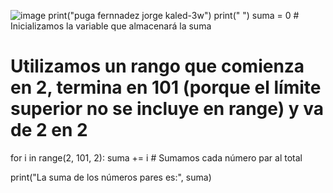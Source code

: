 ![image](https://github.com/user-attachments/assets/69ae5957-21df-416f-be9b-41345368b679)
print("puga fernnadez jorge kaled-3w")
print(" ")
suma = 0  # Inicializamos la variable que almacenará la suma

# Utilizamos un rango que comienza en 2, termina en 101 (porque el límite superior no se incluye en range) y va de 2 en 2
for i in range(2, 101, 2):
    suma += i  # Sumamos cada número par al total

print("La suma de los números pares es:", suma)

